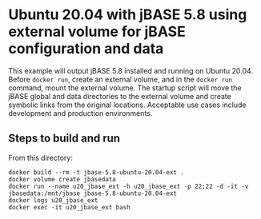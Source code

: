 # Ubuntu 20.04 with jBASE 5.8 using external volume for jBASE configuration and data

This example will output jBASE 5.8 installed and running on Ubuntu 20.04. Before `docker run`, create an external volume, and in the `docker run` command, mount the external volume. The startup script will move the jBASE global and data directories to the external volume and create symbolic links from the original locations. Acceptable use cases include development and production environments.

## Steps to build and run

From this directory:

``` text
docker build --rm -t jbase-5.8-ubuntu-20.04-ext .
docker volume create jbasedata
docker run --name u20_jbase_ext -h u20_jbase_ext -p 22:22 -d -it -v jbasedata:/mnt/jbase jbase-5.8-ubuntu-20.04-ext
docker logs u20_jbase_ext
docker exec -it u20_jbase_ext bash
```
